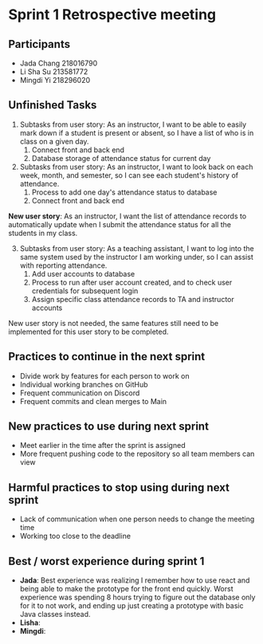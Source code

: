 # Sprint 1 Retrospective meeting

## Participants
- Jada Chang 218016790
- Li Sha Su 213581772
- Mingdi Yi 218296020

## Unfinished Tasks
1. Subtasks from user story: As an instructor, I want to be able to easily mark down if a student is present or absent, so I have a list of who is in class on a given day.
   1. Connect front and back end
   2. Database storage of attendance status for current day 
2. Subtasks from user story: As an instructor, I want to look back on each week, month, and semester, so I can see each student's history of attendance.
   1. Process to add one day's attendance status to database
   2. Connect front and back end

**New user story**: As an instructor, I want the list of attendance records to automatically update when I submit the attendance status for all the students in my class.

3. Subtasks from user story: As a teaching assistant, I want to log into the same system used by the instructor I am working under, so I can assist with reporting attendance.
   1. Add user accounts to database
   2. Process to run after user account created, and to check user credentials for subsequent login
   3. Assign specific class attendance records to TA and instructor accounts

New user story is not needed, the same features still need to be implemented for this user story to be completed.

## Practices to continue in the next sprint
- Divide work by features for each person to work on
- Individual working branches on GitHub
- Frequent communication on Discord
- Frequent commits and clean merges to Main

## New practices to use during next sprint
- Meet earlier in the time after the sprint is assigned
- More frequent pushing code to the repository so all team members can view

## Harmful practices to stop using during next sprint
- Lack of communication when one person needs to change the meeting time
- Working too close to the deadline

## Best / worst experience during sprint 1
- **Jada**: Best experience was realizing I remember how to use react and being able to make the prototype for the front end quickly. Worst experience was spending 8 hours trying to figure out the database only for it to not work, and ending up just creating a prototype with basic Java classes instead.
- **Lisha**:
- **Mingdi**: